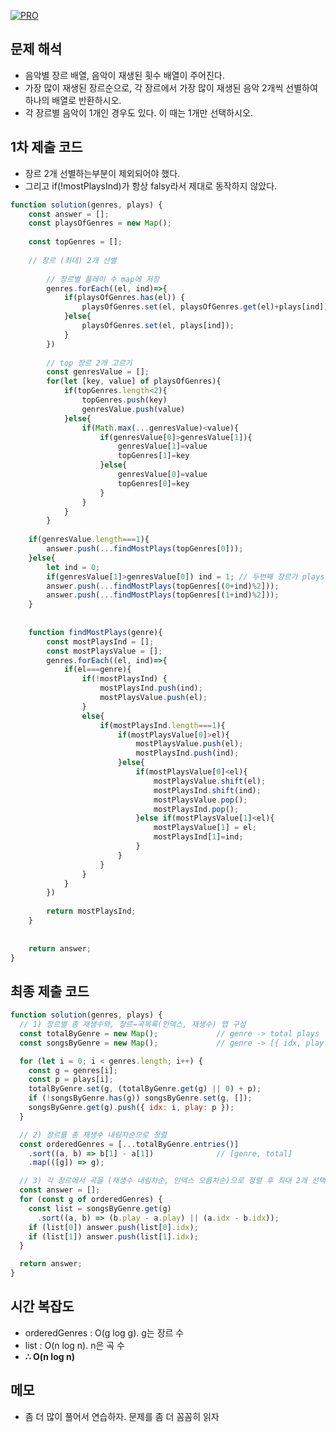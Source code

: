 [![PRO]][Link]

## 문제 해석

- 음악별 장르 배열, 음악이 재생된 횟수 배열이 주어진다.
- 가장 많이 재생된 장르순으로, 각 장르에서 가장 많이 재생된 음악 2개씩 선별하여 하나의 배열로 반환하시오.
- 각 장르별 음악이 1개인 경우도 있다. 이 때는 1개만 선택하시오.

## 1차 제출 코드

- 장르 2개 선별하는부분이 제외되어야 했다.
- 그리고 if(!mostPlaysInd)가 항상 falsy라서 제대로 동작하지 않았다.

```js
function solution(genres, plays) {
    const answer = [];
    const playsOfGenres = new Map();
    
    const topGenres = [];
    
    // 장르 (최대) 2개 선별
    
        // 장르별 플레이 수 map에 저장
        genres.forEach((el, ind)=>{
            if(playsOfGenres.has(el)) {
                playsOfGenres.set(el, playsOfGenres.get(el)+plays[ind]);
            }else{
                playsOfGenres.set(el, plays[ind]);
            }
        })
        
        // top 장르 2개 고르기
        const genresValue = [];
        for(let [key, value] of playsOfGenres){
            if(topGenres.length<2){
                topGenres.push(key)
                genresValue.push(value)
            }else{
                if(Math.max(...genresValue)<value){
                    if(genresValue[0]>genresValue[1]){
                        genresValue[1]=value
                        topGenres[1]=key
                    }else{
                        genresValue[0]=value
                        topGenres[0]=key
                    }
                }
            }
        }
    
    if(genresValue.length===1){
        answer.push(...findMostPlays(topGenres[0]));
    }else{
        let ind = 0;
        if(genresValue[1]>genresValue[0]) ind = 1; // 두번째 장르가 plays 횟수 더 많으면 인덱스 반전
        answer.push(...findMostPlays(topGenres[(0+ind)%2]));
        answer.push(...findMostPlays(topGenres[(1+ind)%2]));
    }
    
    
    function findMostPlays(genre){
        const mostPlaysInd = [];
        const mostPlaysValue = [];
        genres.forEach((el, ind)=>{
            if(el===genre){
                if(!mostPlaysInd) {
                    mostPlaysInd.push(ind);
                    mostPlaysValue.push(el);
                }
                else{
                    if(mostPlaysInd.length===1){
                        if(mostPlaysValue[0]>el){
                            mostPlaysValue.push(el);
                            mostPlaysInd.push(ind);
                        }else{
                            if(mostPlaysValue[0]<el){
                                mostPlaysValue.shift(el);
                                mostPlaysInd.shift(ind);
                                mostPlaysValue.pop();
                                mostPlaysInd.pop();
                            }else if(mostPlaysValue[1]<el){
                                mostPlaysValue[1] = el;
                                mostPlaysInd[1]=ind;
                            }
                        }
                    }
                }
            }
        })
        
        return mostPlaysInd;
    }
    
    
    return answer;
}
```

## 최종 제출 코드

```js
function solution(genres, plays) {
  // 1) 장르별 총 재생수와, 장르→곡목록(인덱스, 재생수) 맵 구성
  const totalByGenre = new Map();             // genre -> total plays
  const songsByGenre = new Map();             // genre -> [{ idx, play }...]

  for (let i = 0; i < genres.length; i++) {
    const g = genres[i];
    const p = plays[i];
    totalByGenre.set(g, (totalByGenre.get(g) || 0) + p);
    if (!songsByGenre.has(g)) songsByGenre.set(g, []);
    songsByGenre.get(g).push({ idx: i, play: p });
  }

  // 2) 장르를 총 재생수 내림차순으로 정렬
  const orderedGenres = [...totalByGenre.entries()]
    .sort((a, b) => b[1] - a[1])              // [genre, total]
    .map(([g]) => g);

  // 3) 각 장르에서 곡을 (재생수 내림차순, 인덱스 오름차순)으로 정렬 후 최대 2개 선택
  const answer = [];
  for (const g of orderedGenres) {
    const list = songsByGenre.get(g)
      .sort((a, b) => (b.play - a.play) || (a.idx - b.idx));
    if (list[0]) answer.push(list[0].idx);
    if (list[1]) answer.push(list[1].idx);
  }

  return answer;
}

```

## 시간 복잡도

- orderedGenres : O(g log g). g는 장르 수
- list : O(n log n). n은 곡 수
- **∴ O(n log n)**

## 메모

- 좀 더 많이 풀어서 연습하자. 문제를 좀 더 꼼꼼히 읽자

<!---------------------------------------------------------------------------->

[PRO]: https://github.com/GoSSaChin/algorithm-js/assets/107768516/67c43b52-bc3f-4571-a249-5519021afbb0
[Link]: https://school.programmers.co.kr/learn/courses/30/lessons/42579
